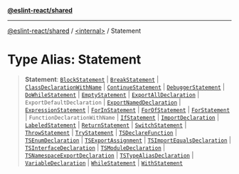 [**@eslint-react/shared**](../../README.md)

***

[@eslint-react/shared](../../README.md) / [\<internal\>](../README.md) / Statement

# Type Alias: Statement

> **Statement**: [`BlockStatement`](../interfaces/BlockStatement.md) \| [`BreakStatement`](../interfaces/BreakStatement.md) \| [`ClassDeclarationWithName`](../interfaces/ClassDeclarationWithName.md) \| [`ContinueStatement`](../interfaces/ContinueStatement.md) \| [`DebuggerStatement`](../interfaces/DebuggerStatement.md) \| [`DoWhileStatement`](../interfaces/DoWhileStatement.md) \| [`EmptyStatement`](../interfaces/EmptyStatement.md) \| [`ExportAllDeclaration`](../interfaces/ExportAllDeclaration.md) \| `ExportDefaultDeclaration` \| [`ExportNamedDeclaration`](ExportNamedDeclaration.md) \| [`ExpressionStatement`](../interfaces/ExpressionStatement.md) \| [`ForInStatement`](../interfaces/ForInStatement.md) \| [`ForOfStatement`](../interfaces/ForOfStatement.md) \| [`ForStatement`](../interfaces/ForStatement.md) \| `FunctionDeclarationWithName` \| [`IfStatement`](../interfaces/IfStatement.md) \| [`ImportDeclaration`](../interfaces/ImportDeclaration.md) \| [`LabeledStatement`](../interfaces/LabeledStatement.md) \| [`ReturnStatement`](../interfaces/ReturnStatement.md) \| [`SwitchStatement`](../interfaces/SwitchStatement.md) \| [`ThrowStatement`](../interfaces/ThrowStatement.md) \| [`TryStatement`](../interfaces/TryStatement.md) \| [`TSDeclareFunction`](TSDeclareFunction.md) \| [`TSEnumDeclaration`](../interfaces/TSEnumDeclaration.md) \| [`TSExportAssignment`](../interfaces/TSExportAssignment.md) \| [`TSImportEqualsDeclaration`](TSImportEqualsDeclaration.md) \| [`TSInterfaceDeclaration`](../interfaces/TSInterfaceDeclaration.md) \| [`TSModuleDeclaration`](TSModuleDeclaration.md) \| [`TSNamespaceExportDeclaration`](../interfaces/TSNamespaceExportDeclaration.md) \| [`TSTypeAliasDeclaration`](../interfaces/TSTypeAliasDeclaration.md) \| [`VariableDeclaration`](VariableDeclaration.md) \| [`WhileStatement`](../interfaces/WhileStatement.md) \| [`WithStatement`](../interfaces/WithStatement.md)
